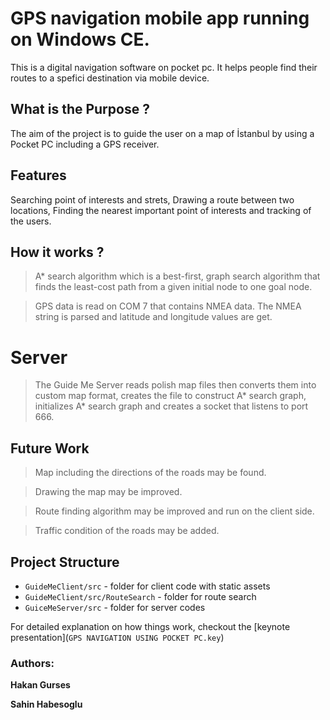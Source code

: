 # GPS navigation mobile app running on Windows CE.
This is a digital navigation software on pocket pc. It helps people find their routes to a spefici destination via mobile device.

## What is the Purpose ?
The aim of the project is to guide the user on a map of İstanbul by using a Pocket PC including a GPS receiver. 

## Features  
Searching point of interests and strets,
Drawing a route between two locations, 
Finding the nearest important point of interests  and  tracking of the users.


## How it works ?

> A* search algorithm which is a best-first, graph search algorithm that finds the least-cost path from a given initial node to one goal node.

> GPS data is read on COM 7  that contains NMEA data. The NMEA string is parsed and latitude and longitude values are get.

# Server

> The Guide Me Server reads polish map files then converts them into custom map format, creates the file to construct A* search graph, initializes A* search graph   and  creates a socket that listens to port 666.

## Future Work

> Map including the directions of the roads may be found.

> Drawing the map may be improved.

> Route finding algorithm may be improved and run on the client side.

> Traffic condition of the roads may be added.

## Project Structure

* `GuideMeClient/src` - folder for client code with static assets
* `GuideMeClient/src/RouteSearch` - folder for route search
* `GuiceMeServer/src` - folder for server codes

For detailed explanation on how things work, checkout the [keynote presentation](`GPS NAVIGATION USING POCKET PC.key`)

### Authors:
  
**Hakan Gurses**
  
**Sahin Habesoglu**

